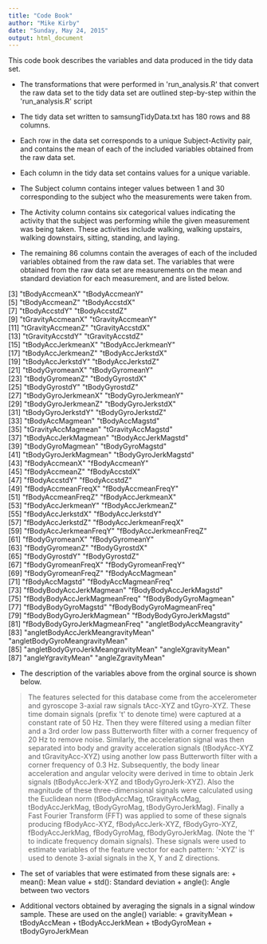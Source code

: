 ```yaml
---
title: "Code Book"
author: "Mike Kirby"
date: "Sunday, May 24, 2015"
output: html_document
---
```


This code book describes the variables and data produced in the tidy data set.

* The transformations that were performed in 'run_analysis.R' that convert the raw data set to the tidy data set are outlined step-by-step within the 'run_analysis.R' script

* The tidy data set written to samsungTidyData.txt has 180 rows and 88 columns. 

* Each row in the data set corresponds to a unique Subject-Activity pair, and contains the mean of each of the included variables obtained from the raw data set.

* Each column in the tidy data set contains values for a unique variable.

* The Subject column contains integer values between 1 and 30 corresponding to the subject who the measurements were taken from.

* The Activity column contains six categorical values indicating the activity that the subject was performing while the given measurement was being taken. These activities include walking, walking upstairs, walking downstairs, sitting, standing, and laying.

* The remaining 86 columns contain the averages of each of the included variables obtained from the raw data set. The variables that were obtained from the raw data set are measurements on the mean and standard deviation for each measurement, and are listed below.

 [3] "tBodyAccmeanX"                     "tBodyAccmeanY"                    
 [5] "tBodyAccmeanZ"                     "tBodyAccstdX"                     
 [7] "tBodyAccstdY"                      "tBodyAccstdZ"                     
 [9] "tGravityAccmeanX"                  "tGravityAccmeanY"                 
[11] "tGravityAccmeanZ"                  "tGravityAccstdX"                  
[13] "tGravityAccstdY"                   "tGravityAccstdZ"                  
[15] "tBodyAccJerkmeanX"                 "tBodyAccJerkmeanY"                
[17] "tBodyAccJerkmeanZ"                 "tBodyAccJerkstdX"                 
[19] "tBodyAccJerkstdY"                  "tBodyAccJerkstdZ"                 
[21] "tBodyGyromeanX"                    "tBodyGyromeanY"                   
[23] "tBodyGyromeanZ"                    "tBodyGyrostdX"                    
[25] "tBodyGyrostdY"                     "tBodyGyrostdZ"                    
[27] "tBodyGyroJerkmeanX"                "tBodyGyroJerkmeanY"               
[29] "tBodyGyroJerkmeanZ"                "tBodyGyroJerkstdX"                
[31] "tBodyGyroJerkstdY"                 "tBodyGyroJerkstdZ"                
[33] "tBodyAccMagmean"                   "tBodyAccMagstd"                   
[35] "tGravityAccMagmean"                "tGravityAccMagstd"                
[37] "tBodyAccJerkMagmean"               "tBodyAccJerkMagstd"               
[39] "tBodyGyroMagmean"                  "tBodyGyroMagstd"                  
[41] "tBodyGyroJerkMagmean"              "tBodyGyroJerkMagstd"              
[43] "fBodyAccmeanX"                     "fBodyAccmeanY"                    
[45] "fBodyAccmeanZ"                     "fBodyAccstdX"                     
[47] "fBodyAccstdY"                      "fBodyAccstdZ"                     
[49] "fBodyAccmeanFreqX"                 "fBodyAccmeanFreqY"                
[51] "fBodyAccmeanFreqZ"                 "fBodyAccJerkmeanX"                
[53] "fBodyAccJerkmeanY"                 "fBodyAccJerkmeanZ"                
[55] "fBodyAccJerkstdX"                  "fBodyAccJerkstdY"                 
[57] "fBodyAccJerkstdZ"                  "fBodyAccJerkmeanFreqX"            
[59] "fBodyAccJerkmeanFreqY"             "fBodyAccJerkmeanFreqZ"            
[61] "fBodyGyromeanX"                    "fBodyGyromeanY"                   
[63] "fBodyGyromeanZ"                    "fBodyGyrostdX"                    
[65] "fBodyGyrostdY"                     "fBodyGyrostdZ"                    
[67] "fBodyGyromeanFreqX"                "fBodyGyromeanFreqY"               
[69] "fBodyGyromeanFreqZ"                "fBodyAccMagmean"                  
[71] "fBodyAccMagstd"                    "fBodyAccMagmeanFreq"              
[73] "fBodyBodyAccJerkMagmean"           "fBodyBodyAccJerkMagstd"           
[75] "fBodyBodyAccJerkMagmeanFreq"       "fBodyBodyGyroMagmean"             
[77] "fBodyBodyGyroMagstd"               "fBodyBodyGyroMagmeanFreq"         
[79] "fBodyBodyGyroJerkMagmean"          "fBodyBodyGyroJerkMagstd"          
[81] "fBodyBodyGyroJerkMagmeanFreq"      "angletBodyAccMeangravity"         
[83] "angletBodyAccJerkMeangravityMean"  "angletBodyGyroMeangravityMean"    
[85] "angletBodyGyroJerkMeangravityMean" "angleXgravityMean"                
[87] "angleYgravityMean"                 "angleZgravityMean"

* The description of the variables above from the orginal source is shown below.

> The features selected for this database come from the accelerometer and gyroscope 3-axial raw signals tAcc-XYZ and tGyro-XYZ. These time domain signals (prefix 't' to denote time) were captured at a constant rate of 50 Hz. Then they were filtered using a median filter and a 3rd order low pass Butterworth filter with a corner frequency of 20 Hz to remove noise. Similarly, the acceleration signal was then separated into body and gravity acceleration signals (tBodyAcc-XYZ and tGravityAcc-XYZ) using another low pass Butterworth filter with a corner frequency of 0.3 Hz. 
Subsequently, the body linear acceleration and angular velocity were derived in time to obtain Jerk signals (tBodyAccJerk-XYZ and tBodyGyroJerk-XYZ). Also the magnitude of these three-dimensional signals were calculated using the Euclidean norm (tBodyAccMag, tGravityAccMag, tBodyAccJerkMag, tBodyGyroMag, tBodyGyroJerkMag). 
Finally a Fast Fourier Transform (FFT) was applied to some of these signals producing fBodyAcc-XYZ, fBodyAccJerk-XYZ, fBodyGyro-XYZ, fBodyAccJerkMag, fBodyGyroMag, fBodyGyroJerkMag. (Note the 'f' to indicate frequency domain signals). 
These signals were used to estimate variables of the feature vector for each pattern: '-XYZ' is used to denote 3-axial signals in the X, Y and Z directions.

* The set of variables that were estimated from these signals are: 
      + mean(): Mean value
      + std(): Standard deviation
      + angle(): Angle between two vectors

* Additional vectors obtained by averaging the signals in a signal window sample. These are used on the angle() variable:
      + gravityMean
      + tBodyAccMean
      + tBodyAccJerkMean
      + tBodyGyroMean
      + tBodyGyroJerkMean